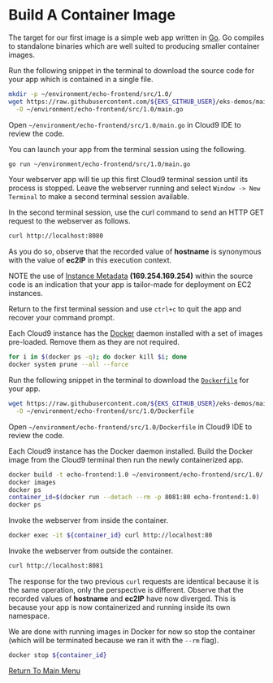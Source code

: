 # Build A Container Image

The target for our first image is a simple web app written in [Go](https://go.dev/).
Go compiles to standalone binaries which are well suited to producing smaller container images.

Run the following snippet in the terminal to download the source code for your app which is contained in a single file.
```bash
mkdir -p ~/environment/echo-frontend/src/1.0/
wget https://raw.githubusercontent.com/${EKS_GITHUB_USER}/eks-demos/main/echo-frontend/src/1.0/main.go \
  -O ~/environment/echo-frontend/src/1.0/main.go
```

Open `~/environment/echo-frontend/src/1.0/main.go` in Cloud9 IDE to review the code.

You can launch your app from the terminal session using the following.
```bash
go run ~/environment/echo-frontend/src/1.0/main.go
```

Your webserver app will tie up this first Cloud9 terminal session until its process is stopped.
Leave the webserver running and select `Window -> New Terminal` to make a second terminal session available.

In the second terminal session, use the curl command to send an HTTP GET request to the webserver as follows.
```bash
curl http://localhost:8080
```

As you do so, observe that the recorded value of **hostname** is synonymous with the value of **ec2IP** in this execution context.

NOTE the use of [Instance Metadata](https://docs.aws.amazon.com/AWSEC2/latest/UserGuide/ec2-instance-metadata.html) **(169.254.169.254)** within the source code is an indication that your app is tailor-made for deployment on EC2 instances.

Return to the first terminal session and use `ctrl+c` to quit the app and recover your command prompt.

Each Cloud9 instance has the [Docker](https://en.wikipedia.org/wiki/Docker_(software)) daemon installed with a set of images pre-loaded. Remove them as they are not required.
```bash
for i in $(docker ps -q); do docker kill $i; done
docker system prune --all --force
```

Run the following snippet in the terminal to download the [`Dockerfile`](https://docs.docker.com/engine/reference/builder/) for your app.
```bash
wget https://raw.githubusercontent.com/${EKS_GITHUB_USER}/eks-demos/main/echo-frontend/src/1.0/Dockerfile \
  -O ~/environment/echo-frontend/src/1.0/Dockerfile
```

Open `~/environment/echo-frontend/src/1.0/Dockerfile` in Cloud9 IDE to review the code.

Each Cloud9 instance has the Docker daemon installed. Build the Docker image from the Cloud9 terminal then run the newly containerized app.
```bash
docker build -t echo-frontend:1.0 ~/environment/echo-frontend/src/1.0/ # build the container image
docker images                                                          # see what you produced
docker ps                                                              # nothing running ...
container_id=$(docker run --detach --rm -p 8081:80 echo-frontend:1.0)  # ask docker to instantiate a single container as a background process
docker ps                                                              # ... now one container running
```

Invoke the webserver from inside the container.
```bash
docker exec -it ${container_id} curl http://localhost:80
```

Invoke the webserver from outside the container.
```bash
curl http://localhost:8081
```

The response for the two previous `curl` requests are identical because it is the same operation, only the perspective is different.
Observe that the recorded values of **hostname** and **ec2IP** have now diverged.
This is because your app is now containerized and running inside its own namespace.

We are done with running images in Docker for now so stop the container (which will be terminated because we ran it with the `--rm` flag).
```bash
docker stop ${container_id}
```

[Return To Main Menu](/README.md)
